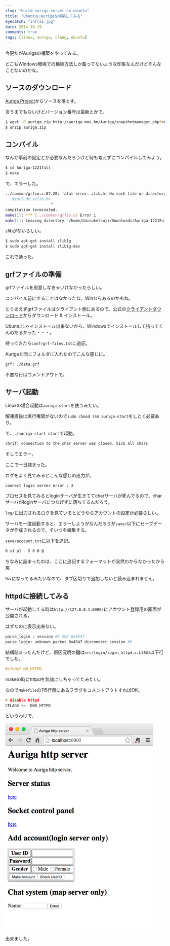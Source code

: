 ```yaml
---
slug: "build-auriga-server-on-ubuntu"
title: "UbuntuにAurigaを構築してみる"
eyecatch: "infra1.jpg"
date: 2014-10-19
comments: true
tags: [linux, auriga, clang, ubuntu]
---
```


今更だがAurigaの構築をやってみる。

どこもWindows環境での構築方法しか載ってないような印象なんだけどそんなことないのかな。

## ソースのダウンロード

[Auriga Project](http://auriga.moe.hm/Auriga/)からソースを落とす。

言うまでもないけどバージョン番号は最新とかで。

``` sh
$ wget -O auriga.zip http://auriga.moe.hm/Auriga/snapshotmanager.php?num=1221
$ unzip auriga.zip
```

## コンパイル

なんか事前の設定とか必要なんだろうけど何も考えずにコンパイルしてみよう。

``` sh
$ cd Auriga-1221full
$ make
```

で、エラーした。

``` sh
../common/grfio.c:87:20: fatal error: zlib.h: No such file or directory
   #include <zlib.h>
                    ^
compilation terminated.
make[1]: *** [../common/grfio.o] Error 1
make[1]: Leaving directory `/home/daisuketsuji/Downloads/Auriga-1221Full/src/map'
```

zlibがないらしい。

``` sh
$ sudo apt-get install zlib1g
$ sudo apt-get install zlib1g-dev
```

これで通った。

## grfファイルの準備

grfファイルを用意しなきゃいけなかったらしい。

コンパイル前にすることはなかったな。Winならあるのかもね。

とりあえずgrfファイルはクライアント側にあるので、公式の[クライアントダウンロード](http://ragnarokonline.gungho.jp/beginner/download.html)からダウンロード & インストール。

Ubuntuじゃインストール出来ないから、Windowsでインストールして持ってくんのだるかった・・・。

持ってきたら`conf/grf-files.txt`に追記。

Aurigaと同じフォルダに入れたのでこんな感じに。

``` sh
grf: ./data.grf
```

不要な行はコメントアウトで。

## サーバ起動

Linuxの場合起動は`auriga-start`を使うみたい。

解凍直後は実行権限がないので`sudo chmod 744 auriga-start`をしとく必要あり。

で、`./auriga-start start`で起動。

``` sh
chrif: connection to the char server was closed. kick all chars
```

そしてエラー。

ここで一日詰まった。

ログをよく見てみるとこんな感じの出力が。

``` sh
connect login server error : 3
```

プロセスを見てみるとloginサーバが生きててcharサーバが死んでるので、charサーバがloginサーバにつなげずに落ちてるんだろう。

`log/`に出力されるログを見ているとどうやらアカウントの設定が必要らしい。

サーバを一度起動すると、エラーしようがなんだろうが`save/`以下にセーブデータが作成されるので、そいつを編集する。

`save/account.txt`に以下を追記。

``` sh
0 s1 p1 - S 0 0 @
```

ちなみに詰まったのは、ここに追記するフォーマットが全然わからなかったから笑

tsvになってるみたいなので、タブ区切りで追加しないと読み込まれません。

## httpdに接続してみる

サーバが起動してる時は`http://127.0.0.1:6900/`にアカウント登録用の画面が公開される。

はずなのに表示出来ない。

``` sh
parse_login : session #5 292 0x4547
parse_login: unknown packet 0x4547 disconnect session #5
```

結構詰まったんだけど、原因究明の鍵は`src/login/login_httpd.c:L38`の以下行でした。

``` c
#ifndef NO_HTTPD
```

makeの時にhttpdを無効にしちゃってたみたい。

なので`Makefile`の115行目にあるフラグをコメントアウトすればOK。

``` c
# disable httpd
CFLAGS += -DNO_HTTPD
```

というわけで、

[<img src="/images/2014-10-19/httpd.png" class="image" alt=" httpd">](/images/2014-10-19/httpd.png)

出来ました。
